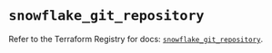 # `snowflake_git_repository`

Refer to the Terraform Registry for docs: [`snowflake_git_repository`](https://registry.terraform.io/providers/snowflakedb/snowflake/2.5.0/docs/resources/git_repository).
